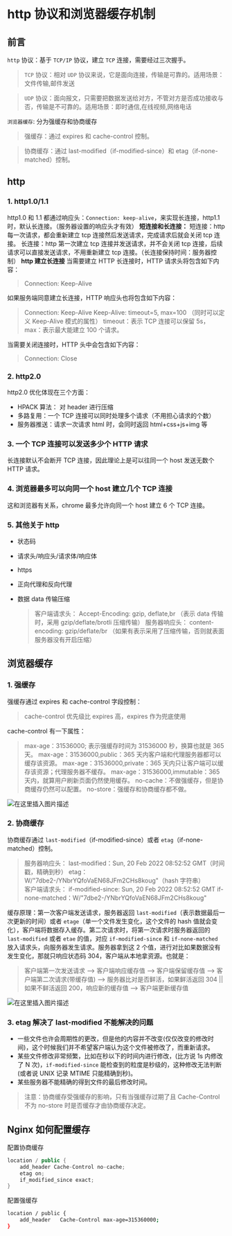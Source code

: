# http 协议和浏览器缓存机制

## 前言 

`http` 协议：基于 `TCP/IP` 协议，建立 `TCP` 连接，需要经过三次握手。

> `TCP` 协议：相对 `UDP` 协议来说，它是面向连接，传输是可靠的。适用场景：文件传输,邮件发送

> `UDP` 协议：面向报文，只需要把数据发送给对方，不管对方是否成功接收与否，传输是不可靠的。适用场景：即时通信,在线视频,网络电话


`浏览器缓存`: 分为强缓存和协商缓存
> 强缓存：通过 expires 和 cache-control 控制。

> 协商缓存：通过 last-modified（if-modified-since）和 etag（if-none-matched）控制。

## http

### 1. http1.0/1.1

http1.0 和 1.1 都通过响应头：`Connection: keep-alive`，来实现长连接，http1.1 时，默认长连接。（服务器设置的响应头才有效）
**短连接和长连接：**
短连接：http 每一次请求，都会重新建立 tcp 连接然后发送请求，完成请求后就会关闭 tcp 连接。
长连接：http 第一次建立 tcp 连接并发送请求，并不会关闭 tcp 连接，后续请求可以直接发送请求，不用重新建立 tcp 连接。（长连接保持时间：服务器控制）
**http 建立长连接**
当需要建立 HTTP 长连接时，HTTP 请求头将包含如下内容：

> Connection: Keep-Alive

如果服务端同意建立长连接，HTTP 响应头也将包含如下内容：

> Connection: Keep-Alive
> Keep-Alive: timeout=5, max=100 （同时可以定义 Keep-Alive 模式的属性）
> timeout：表示 TCP 连接可以保留 5s，max：表示最大能建立 100 个请求。

当需要关闭连接时，HTTP 头中会包含如下内容：

> Connection: Close

### 2. http2.0

http2.0 优化体现在三个方面：

- HPACK 算法： 对 header 进行压缩
- 多路复用：一个 TCP 连接可以同时处理多个请求（不用担心请求的个数）
- 服务器推送：请求一次请求 html 时，会同时返回 html+css+js+img 等

### 3. 一个 TCP 连接可以发送多少个 HTTP 请求

长连接默认不会断开 TCP 连接，因此理论上是可以往同一个 host 发送无数个 HTTP 请求。

### 4. 浏览器最多可以向同一个 host 建立几个 TCP 连接

这和浏览器有关系，chrome 最多允许向同一个 host 建立 6 个 TCP 连接。

### 5. 其他关于 http

- 状态码
- 请求头/响应头/请求体/响应体
- https
- 正向代理和反向代理

- 数据 data 传输压缩
  > 客户端请求头：
  > Accept-Encoding: gzip, deflate,br （表示 data 传输时，采用 gzip/deflate/brotli 压缩传输）
  > 服务器响应头：
  > content-encoding: gzip/deflate/br （如果有表示采用了压缩传输，否则就表面服务器没有开启压缩）

## 浏览器缓存

### 1. 强缓存

强缓存通过 expires 和 cache-control 字段控制：

> cache-control 优先级比 expires 高，expires 作为兜底使用

cache-control 有一下属性：

> max-age：31536000; 表示强缓存时间为 31536000 秒，换算也就是 365 天。
> max-age：31536000,public：365 天内客户端和代理服务器都可以缓存该资源。
> max-age：31536000,private：365 天内只让客户端可以缓存该资源；代理服务器不缓存。
> max-age：31536000,immutable：365 天内，就算用户刷新页面仍然使用缓存。
> no-cache：不做强缓存，但是协商缓存仍然可以配置。
> no-store：强缓存和协商缓存都不做。

![在这里插入图片描述](https://img-blog.csdnimg.cn/c677305ae25648daad645073269c95b0.png?x-oss-process=image/watermark,type_d3F5LXplbmhlaQ,shadow_50,text_Q1NETiBAX-S8mumjnueahOiCpeeJmw==,size_20,color_FFFFFF,t_70,g_se,x_16)

### 2. 协商缓存

协商缓存通过 `last-modified`（if-modified-since）或者 `etag`（if-none-matched）控制。

> 服务器响应头：
> last-modified：Sun, 20 Feb 2022 08:52:52 GMT（时间戳，精确到秒）
> etag：W/"7dbe2-/YNbrYQfoVaEN68JFm2CHs8koug"（hash 字符串）
> <br />
> 客户端请求头：
> if-modified-since: Sun, 20 Feb 2022 08:52:52 GMT
> if-none-matched：W/"7dbe2-/YNbrYQfoVaEN68JFm2CHs8koug"

缓存原理：第一次客户端发送请求，服务器返回 `last-modified`（表示数据最后一次更新的时间）或者 `etage`（单一个文件发生变化，这个文件的 hash 值就会变化），客户端将数据存入缓存。第二次请求时，将第一次请求时服务器返回的 `last-modified` 或者 `etae` 的值，对应 `if-modified-since` 和 `if-none-matched` 放入请求头，向服务器发生请求。服务器拿到这 2 个值，进行对比如果数据没有发生变化，那就只响应状态码 304，客户端从本地拿资源。也就是：

> 客户端第一次发送请求 --> 客户端响应缓存值 --> 客户端保留缓存值 --> 客户端第二次请求(带缓存值) --> 服务器比对是否鲜活，如果鲜活返回 304 || 如果不鲜活返回 200，响应新的缓存值 --> 客户端更新缓存值

![在这里插入图片描述](https://img-blog.csdnimg.cn/7b4e6955b36e43fd9e2b8c71902d2ed7.png?x-oss-process=image/watermark,type_d3F5LXplbmhlaQ,shadow_50,text_Q1NETiBAX-S8mumjnueahOiCpeeJmw==,size_20,color_FFFFFF,t_70,g_se,x_16)

### 3. etag 解决了 last-modified 不能解决的问题

- 一些文件也许会周期性的更改，但是他的内容并不改变(仅仅改变的修改时间)，这个时候我们并不希望客户端认为这个文件被修改了，而重新请求。
- 某些文件修改非常频繁，比如在秒以下的时间内进行修改，(比方说 1s 内修改了 N 次)，`if-modified-since` 能检查到的粒度是秒级的，这种修改无法判断(或者说 UNIX 记录 MTIME 只能精确到秒)。
- 某些服务器不能精确的得到文件的最后修改时间。

> 注意：协商缓存受强缓存的影响，只有当强缓存过期了且 Cache-Control 不为 no-store 时是否缓存才由协商缓存决定。

## Nginx 如何配置缓存

配置协商缓存

```cpp
location / public {
    add_header Cache-Control no-cache;
    etag on;
    if_modified_since exact;
}
```

配置强缓存

```sh
location / public {
    add_header   Cache-Control max-age=315360000;
}
```
